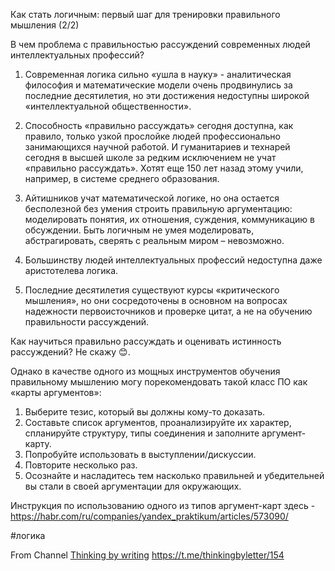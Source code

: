 Как стать логичным: первый шаг для тренировки правильного мышления (2/2)

В чем проблема с правильностью рассуждений современных людей интеллектуальных профессий?

1. Современная логика сильно «ушла в науку» - аналитическая философия и математические модели очень продвинулись за последние десятилетия, но эти достижения недоступны широкой «интеллектуальной общественности».

1. Способность «правильно рассуждать» сегодня доступна, как правило, только узкой прослойке людей профессионально занимающихся научной работой. И гуманитариев и технарей сегодня в высшей школе за редким исключением не учат «правильно рассуждать». Хотят еще 150 лет назад этому учили, например, в системе среднего образования.

1. Айтишников учат математической логике, но она остается бесполезной без умения строить правильную аргументацию: моделировать понятия, их отношения, суждения, коммуникацию в обсуждении. Быть логичным не умея моделировать, абстрагировать, сверять с реальным миром – невозможно.

1. Большинству людей интеллектуальных профессий недоступна даже аристотелева логика.

1. Последние десятилетия существуют курсы «критического мышления», но они сосредоточены в основном на вопросах надежности первоисточников и проверке цитат, а не на обучению правильности рассуждений.

Как научиться правильно рассуждать и оценивать истинность рассуждений? Не скажу 😊.

Однако в качестве одного из мощных инструментов обучения правильному мышлению могу порекомендовать такой класс ПО как «карты аргументов»:

1. Выберите тезис, который вы должны кому-то доказать.
1. Составьте список аргументов, проанализируйте их характер, спланируйте структуру, типы соединения и заполните аргумент-карту. 
1. Попробуйте использовать в выступлении/дискуссии. 
1. Повторите несколько раз. 
1. Осознайте и насладитесь тем насколько правильней и убедительней вы стали в своей аргументации для окружающих.

Инструкция по использованию одного из типов аргумент-карт здесь - https://habr.com/ru/companies/yandex_praktikum/articles/573090/ 

\#логика

From Channel 
[Thinking by writing](/404)
https://t.me/thinkingbyletter/154
